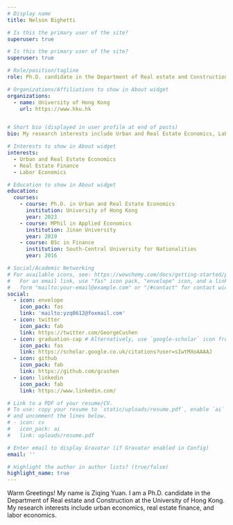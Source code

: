 ```yaml
---
# Display name
title: Nelson Bighetti

# Is this the primary user of the site?
superuser: true

# Is this the primary user of the site?
superuser: true

# Role/position/tagline
role: Ph.D. candidate in the Department of Real estate and Construction

# Organizations/Affiliations to show in About widget
organizations:
  - name: University of Hong Kong
    url: https://www.hku.hk


# Short bio (displayed in user profile at end of posts)
bio: My research interests include Urban and Real Estate Economics, Labor Economics.

# Interests to show in About widget
interests:
  - Urban and Real Estate Economics
  - Real Estate Finance
  - Labor Economics

# Education to show in About widget
education:
  courses:
    - course: Ph.D. in Urban and Real Estate Economics
      institution: University of Hong Kong
      year: 2023
    - course: MPhil in Applied Economics
      institution: Jinan University
      year: 2019
    - course: BSc in Finance
      institution: South-Central University for Nationalities
      year: 2016

# Social/Academic Networking
# For available icons, see: https://wowchemy.com/docs/getting-started/page-builder/#icons
#   For an email link, use "fas" icon pack, "envelope" icon, and a link in the
#   form "mailto:your-email@example.com" or "/#contact" for contact widget.
social:
  - icon: envelope
    icon_pack: fas
    link: 'mailto:yzq0612@foxmail.com'
  - icon: twitter
    icon_pack: fab
    link: https://twitter.com/GeorgeCushen
  - icon: graduation-cap # Alternatively, use `google-scholar` icon from `ai` icon pack
    icon_pack: fas
    link: https://scholar.google.co.uk/citations?user=sIwtMXoAAAAJ
  - icon: github
    icon_pack: fab
    link: https://github.com/gcushen
  - icon: linkedin
    icon_pack: fab
    link: https://www.linkedin.com/

# Link to a PDF of your resume/CV.
# To use: copy your resume to `static/uploads/resume.pdf`, enable `ai` icons in `params.toml`,
# and uncomment the lines below.
# - icon: cv
#   icon_pack: ai
#   link: uploads/resume.pdf

# Enter email to display Gravatar (if Gravatar enabled in Config)
email: ''

# Highlight the author in author lists? (true/false)
highlight_name: true
---
```


Warm Greetings! My name is Ziqing Yuan. I am a Ph.D. candidate in the Department of Real estate and Construction at the University of Hong Kong. My research interests include urban economics, real estate finance, and labor economics.
